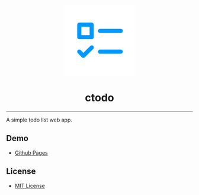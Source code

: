 <center>

![ctodo](assets/images/logo-192.png "ctodo")

# ctodo

<hr>
</center>

A simple todo list web app.

## Demo

- [Github Pages](https://cto4.github.io/ctodo)

## License

- [MIT License](LICENSE)
